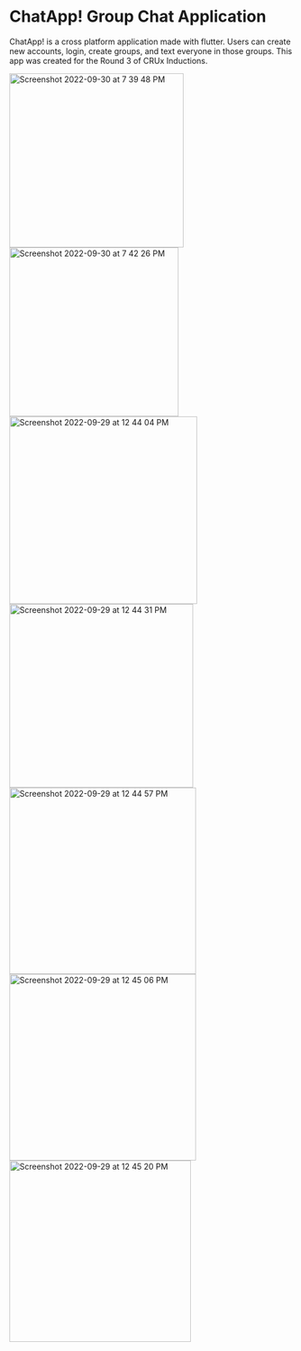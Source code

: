 # ChatApp! Group Chat Application

ChatApp! is a cross platform application made with flutter. Users can create new accounts, login, create groups, and text everyone in those groups.
This app was created for the Round 3 of CRUx Inductions.


<img width="309" alt="Screenshot 2022-09-30 at 7 39 48 PM" src="https://user-images.githubusercontent.com/111908319/193288882-b19e713c-07f2-4f83-adf2-d43fc33370e1.png">
<img width="300" alt="Screenshot 2022-09-30 at 7 42 26 PM" src="https://user-images.githubusercontent.com/111908319/193288971-32293ac7-9dda-4d63-b9c1-5dafdb720914.png">
<img width="333" alt="Screenshot 2022-09-29 at 12 44 04 PM" src="https://user-images.githubusercontent.com/111908319/193289025-94a121cb-ce8b-491e-924c-df23b6b816c2.png">
<img width="326" alt="Screenshot 2022-09-29 at 12 44 31 PM" src="https://user-images.githubusercontent.com/111908319/193289038-6d8669f0-75fd-4672-886d-0dab5b0ae9ff.png">
<img width="331" alt="Screenshot 2022-09-29 at 12 44 57 PM" src="https://user-images.githubusercontent.com/111908319/193289041-750341fa-9ff4-408f-979e-006f59d83ee5.png">
<img width="331" alt="Screenshot 2022-09-29 at 12 45 06 PM" src="https://user-images.githubusercontent.com/111908319/193289048-9d994ade-f02b-4a21-a3ba-05fe6eaa7d52.png">
<img width="322" alt="Screenshot 2022-09-29 at 12 45 20 PM" src="https://user-images.githubusercontent.com/111908319/193289055-4c18c56b-a161-428e-9404-cedabb8a63fc.png">
